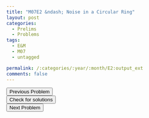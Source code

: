 ```yaml
---
title: "M07E2 &ndash; Noise in a Circular Ring"
layout: post
categories:
  - Prelims
  - Problems
tags:
  - E&M
  - M07
  - untagged

permalink: /:categories/:year/:month/E2:output_ext
comments: false
---
```

<object data="2007M2E.pdf" type="application/pdf" width="100%" height="500"></object>

<div class='navbar'>
	<div float='left'><button onclick="window.location='E1.html'" >Previous Problem</button></div>
	<div float='center'><button onclick="window.location='https://princetonprelim.com/prelim/19/'">Check for solutions</button></div>
	<div float='right'><button onclick="window.location='E3.html'" > Next Problem</button></div>
</div>
